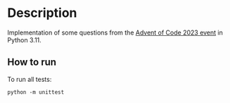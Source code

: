# Description

Implementation of some questions from the [Advent of Code 2023 event](https://adventofcode.com/2023) in Python 3.11.

## How to run

To run all tests:

```
python -m unittest
```
